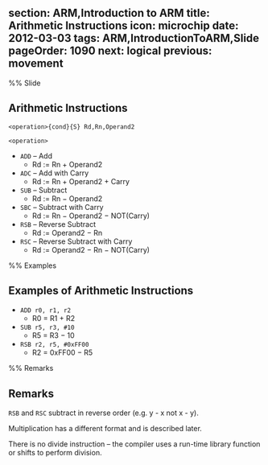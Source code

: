section: ARM,Introduction to ARM
title: Arithmetic Instructions
icon: microchip
date: 2012-03-03
tags: ARM,IntroductionToARM,Slide
pageOrder: 1090
next: logical
previous: movement
----

%% Slide

## Arithmetic Instructions

<div class="format"><code>&lt;operation&gt;{cond}{S} Rd,Rn,Operand2</code></div>

`<operation>`

* `ADD` – Add
  * Rd := Rn + Operand2
* `ADC` – Add with Carry
  * Rd := Rn + Operand2 + Carry
* `SUB` – Subtract
  * Rd := Rn − Operand2
* `SBC` – Subtract with Carry
  * Rd := Rn − Operand2 − NOT(Carry)
* `RSB` – Reverse Subtract
  * Rd := Operand2 − Rn
* `RSC` – Reverse Subtract with Carry
  * Rd := Operand2 − Rn − NOT(Carry)

%% Examples

## Examples of Arithmetic Instructions

* `ADD r0, r1, r2`
  * R0 = R1 + R2
* `SUB r5, r3, #10`
  * R5 = R3 − 10
* `RSB r2, r5, #0xFF00`
  * R2 = 0xFF00 − R5

%% Remarks

## Remarks

`RSB` and `RSC` subtract in reverse order (e.g. y - x not x - y).

Multiplication has a different format and is described later.

There is no divide instruction – the compiler uses a run-time library function or shifts to perform division.
